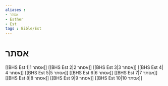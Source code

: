 ```yaml
---
aliases : 
- אסתר
- Esther
- Est
tags : Bible/Est
---
```


# אסתר

[[BHS Est 1|אסתר 1]]
[[BHS Est 2|אסתר 2]]
[[BHS Est 3|אסתר 3]]
[[BHS Est 4|אסתר 4]]
[[BHS Est 5|אסתר 5]]
[[BHS Est 6|אסתר 6]]
[[BHS Est 7|אסתר 7]]
[[BHS Est 8|אסתר 8]]
[[BHS Est 9|אסתר 9]]
[[BHS Est 10|אסתר 10]]
